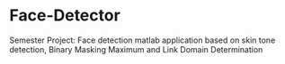 # Face-Detector
Semester Project: Face detection matlab application based on skin tone detection, Binary Masking Maximum and Link Domain Determination
